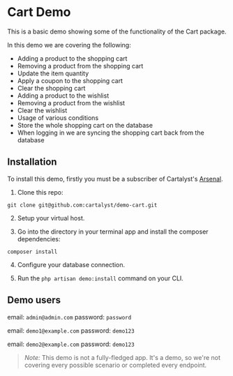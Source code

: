 # Cart Demo

This is a basic demo showing some of the functionality of the Cart package.

In this demo we are covering the following:

- Adding a product to the shopping cart
- Removing a product from the shopping cart
- Update the item quantity
- Apply a coupon to the shopping cart
- Clear the shopping cart
- Adding a product to the wishlist
- Removing a product from the wishlist
- Clear the wishlist
- Usage of various conditions
- Store the whole shopping cart on the database
- When logging in we are syncing the shopping cart back from the database

## Installation

To install this demo, firstly you must be a subscriber of Cartalyst's [Arsenal](http://cartalyst.com/arsenal).

1. Clone this repo:

```
git clone git@github.com:cartalyst/demo-cart.git
```

2. Setup your virtual host.

3. Go into the directory in your terminal app and install the composer dependencies:

```
composer install
```

4. Configure your database connection.

5. Run the `php artisan demo:install` command on your CLI.

## Demo users

email: `admin@admin.com`
password: `password`

email: `demo1@example.com`
password: `demo123`

email: `demo2@example.com`
password: `demo123`

> *Note:* This demo is not a fully-fledged app. It's a demo, so we're not covering every possible scenario or completed every endpoint.
